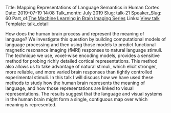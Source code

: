 Title: Mapping Representations of Language Semantics in Human Cortex
Date: 2019-07-19 14:08
Talk_month: July 2019
Slug: talk-21
Speaker_Slug: 60
Part_of:[The Machine Learning in Brain Imaging Series](/mltalks)
Links: [View talk](https://youtu.be/2DjGP-LwpMA)
Template: talk_detail

How does the human brain process and represent the meaning of language? 
We investigate this question by building computational models of language 
processing and then using those models to predict functional magnetic resonance 
imaging (fMRI) responses to natural language stimuli. The technique we use, 
voxel-wise encoding models, provides a sensitive method for probing richly detailed 
cortical representations. This method also allows us to take advantage of natural 
stimuli, which elicit stronger, more reliable, and more varied brain responses than 
tightly controlled experimental stimuli. In this talk I will discuss how we have 
used these methods to study how the human brain represents the meaning of language, 
and how those representations are linked to visual representations. The results 
suggest that the language and visual systems in the human brain might form a single, 
contiguous map over which meaning is represented.